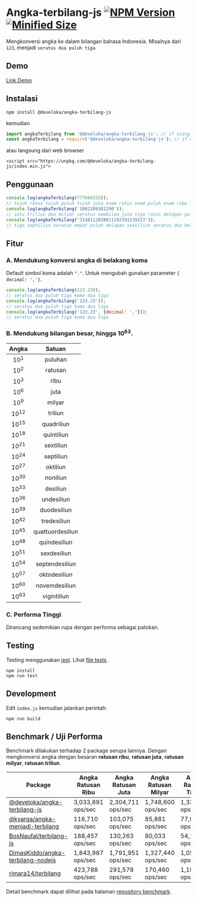 # Angka-terbilang-js [![NPM Version](https://img.shields.io/npm/v/@develoka/angka-terbilang-js.svg)](https://www.npmjs.com/package/@develoka/angka-terbilang-js) [![Minified Size](https://img.shields.io/bundlephobia/min/@develoka/angka-terbilang-js.svg)](https://www.npmjs.com/package/@develoka/angka-terbilang-js)
Mengkonversi angka ke dalam bilangan bahasa Indonesia. Misalnya dari `123`, menjadi `seratus dua puluh tiga`.

## Demo

[Link Demo](http://code.bakasyntax.com/gist/e41efb58b4b7fae2bfdfd0a1b0219ed7?default-pans=html,js,output)

## Instalasi

```
npm install @develoka/angka-terbilang-js
```

kemudian

```js
import angkaTerbilang from '@develoka/angka-terbilang-js'; // if using import
const angkaTerbilang = require('@develoka/angka-terbilang-js'); // if using require
```

atau langsung dari web browser

```
<script src="https://unpkg.com/@develoka/angka-terbilang-js/index.min.js">
```

## Penggunaan

```js
console.log(angkaTerbilang(777666555));
// tujuh ratus tujuh puluh tujuh juta enam ratus enam puluh enam ribu lima ratus lima puluh lima
console.log(angkaTerbilang('1002109381290'));
// satu triliun dua milyar seratus sembilan juta tiga ratus delapan puluh satu ribu dua ratus sembilan puluh
console.log(angkaTerbilang('3148112838011192391239213'));
// tiga septiliun seratus empat puluh delapan sextiliun seratus dua belas quintiliun delapan ratus tiga puluh delapan quadriliun sebelas triliun seratus sembilan puluh dua milyar tiga ratus sembilan puluh satu juta dua ratus tiga puluh sembilan ribu dua ratus tiga belas
```

## Fitur

### A. Mendukung konversi angka di belakang koma 

Default simbol koma adalah `"."`. Untuk mengubah gunakan parameter `{ decimal: ','}`.

```js
console.log(angkaTerbilang(123.23));
// seratus dua puluh tiga koma dua tiga
console.log(angkaTerbilang('123.23'));
// seratus dua puluh tiga koma dua tiga
console.log(angkaTerbilang('123,23', {decimal: ','}));
// seratus dua puluh tiga koma dua tiga
```

### B. Mendukung bilangan besar, hingga 10<sup>63</sup>.

| Angka           | Satuan           |
|:---------------:|:----------------:|
| 10<sup>1</sup>  | puluhan          |
| 10<sup>2</sup>  | ratusan          |
| 10<sup>3</sup>  | ribu             |
| 10<sup>6</sup>  | juta             |
| 10<sup>9</sup>  | milyar           |
| 10<sup>12</sup> | triliun          |
| 10<sup>15</sup> | quadriliun       |
| 10<sup>18</sup> | quintiliun       |
| 10<sup>21</sup> | sextiliun        |
| 10<sup>24</sup> | septiliun        |
| 10<sup>27</sup> | oktiliun         |
| 10<sup>30</sup> | noniliun         |
| 10<sup>33</sup> | desiliun         |
| 10<sup>36</sup> | undesiliun       |
| 10<sup>39</sup> | duodesiliun      |
| 10<sup>42</sup> | tredesiliun      |
| 10<sup>45</sup> | quattuordesiliun |
| 10<sup>48</sup> | quindesiliun     |
| 10<sup>51</sup> | sexdesiliun      |
| 10<sup>54</sup> | septendesiliun   |
| 10<sup>57</sup> | oktodesiliun     |
| 10<sup>60</sup> | novemdesiliun    |
| 10<sup>63</sup> | vigintiliun      |

### C. Performa Tinggi 

Dirancang sedemikian rupa dengan performa sebagai patokan.

## Testing

Testing menggunakan [jest](https://jestjs.io/). Lihat [file tests](https://github.com/develoka/angka-terbilang-js/blob/master/test/index.test.js).

```
npm install
npm run test
```

## Development

Edit `index.js` kemudian jalankan perintah:

```
npm run build
```

## Benchmark / Uji Performa

Benchmark dilakukan terhadap 2 package serupa lainnya. Dengan mengkonversi angka dengan besaran **ratusan ribu**, **ratusan juta**, **ratusan milyar**, **ratusan triliun**.

| Package                          | Angka Ratusan Ribu      | Angka Ratusan Juta      | Angka Ratusan Milyar    | Angka Ratusan Triliun   |
|----------------------------------|-------------------|-------------------|-------------------|-------------------|
| [@develoka/angka-terbilang-js](https://github.com/develoka/angka-terbilang-js)     | 3,033,891 ops/sec | 2,304,711 ops/sec | 1,748,600 ops/sec | 1,339,721 ops/sec |
| [dikyarga/angka-menjadi-terbilang](https://github.com/dikyarga/angka-menjadi-terbilang) | 116,710 ops/sec   | 103,075 ops/sec   | 85,881 ops/sec    | 77,056 ops/sec    |
| [BosNaufal/terbilang-js](https://github.com/BosNaufal/terbilang-js)           | 188,457 ops/sec   | 130,263 ops/sec   | 80,033 ops/sec    | 54,130 ops/sec    |
| [DimasKiddo/angka-terbilang-nodejs](https://github.com/dimaskiddo/angka-terbilang-nodejs)           | 1,843,987 ops/sec   | 1,791,951 ops/sec   | 1,327,440 ops/sec    | 1,050,543 ops/sec    |
| [rimara14/terbilang](https://github.com/rimara14/terbilang)           | 423,788 ops/sec   | 291,578 ops/sec   | 170,460 ops/sec    | 1,103,812 ops/sec    |


Detail benchmark dapat dilihat pada halaman [repository benchmark](https://github.com/develoka/angka-terbilang-js-benchmark).
